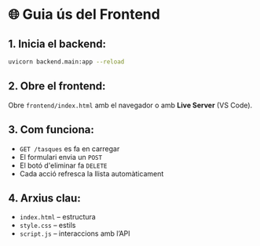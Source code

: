 # 🌐 Guia ús del Frontend

## 1. Inicia el backend:
```bash
uvicorn backend.main:app --reload
```

## 2. Obre el frontend:
Obre `frontend/index.html` amb el navegador o amb **Live Server** (VS Code).

## 3. Com funciona:
- `GET /tasques` es fa en carregar
- El formulari envia un `POST`
- El botó d'eliminar fa `DELETE`
- Cada acció refresca la llista automàticament

## 4. Arxius clau:
- `index.html` – estructura
- `style.css` – estils
- `script.js` – interaccions amb l’API
